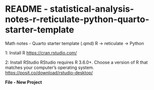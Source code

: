README -
statistical-analysis-notes-r-reticulate-python-quarto-starter-template
================

Math notes - Quarto starter template (.qmd) R -\> reticulate -\> Python

1: Install R <https://cran.rstudio.com/>

2: Install RStudio RStudio requires R 3.6.0+. Choose a version of R that
matches your computer’s operating system.
<https://posit.co/download/rstudio-desktop/>

**File - New Project**
